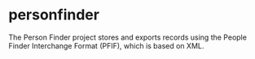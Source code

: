 personfinder
============

The Person Finder project stores and exports records using the People Finder Interchange Format (PFIF), which is based on XML. 
